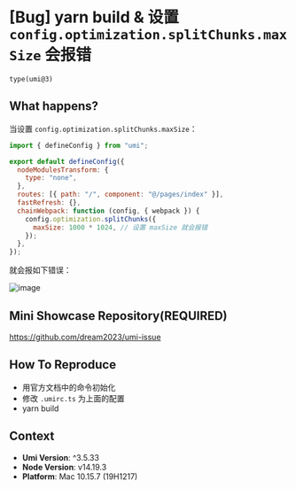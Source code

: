 # [Bug] yarn build & 设置 `config.optimization.splitChunks.maxSize` 会报错

`type(umi@3)`

## What happens?

当设置 `config.optimization.splitChunks.maxSize`：

```js
import { defineConfig } from "umi";

export default defineConfig({
  nodeModulesTransform: {
    type: "none",
  },
  routes: [{ path: "/", component: "@/pages/index" }],
  fastRefresh: {},
  chainWebpack: function (config, { webpack }) {
    config.optimization.splitChunks({
      maxSize: 1000 * 1024, // 设置 maxSize 就会报错
    });
  },
});
```

就会报如下错误：

![image](https://user-images.githubusercontent.com/19297757/187403589-289796fe-4586-432f-bc62-0979bc96df8a.png)

## Mini Showcase Repository(REQUIRED)

https://github.com/dream2023/umi-issue

## How To Reproduce

- 用官方文档中的命令初始化
- 修改 `.umirc.ts` 为上面的配置
- yarn build

## Context

- **Umi Version**: ^3.5.33
- **Node Version**: v14.19.3
- **Platform**: Mac 10.15.7 (19H1217)
